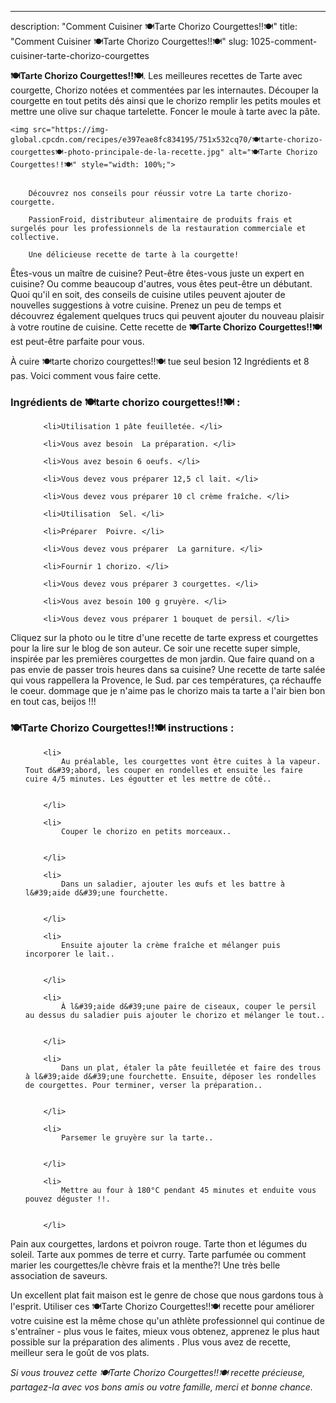 ---
description: "Comment Cuisiner 🍽️Tarte Chorizo Courgettes!!🍽️"
title: "Comment Cuisiner 🍽️Tarte Chorizo Courgettes!!🍽️"
slug: 1025-comment-cuisiner-tarte-chorizo-courgettes

<p>
	<strong>🍽️Tarte Chorizo Courgettes!!🍽️</strong>. 
	Les meilleures recettes de Tarte avec courgette, Chorizo notées et commentées par les internautes. Découper la courgette en tout petits dés ainsi que le chorizo remplir les petits moules et mettre une olive sur chaque tartelette. Foncer le moule à tarte avec la pâte.
</p>
<p>
	
	<img src="https://img-global.cpcdn.com/recipes/e397eae8fc834195/751x532cq70/🍽️tarte-chorizo-courgettes🍽️-photo-principale-de-la-recette.jpg" alt="🍽️Tarte Chorizo Courgettes!!🍽️" style="width: 100%;">
	
	
		Découvrez nos conseils pour réussir votre La tarte chorizo-courgette.
	
		PassionFroid, distributeur alimentaire de produits frais et surgelés pour les professionnels de la restauration commerciale et collective.
	
		Une délicieuse recette de tarte à la courgette!
	
</p>

Êtes-vous un maître de cuisine? Peut-être êtes-vous juste un expert en cuisine? Ou comme beaucoup d'autres, vous êtes peut-être un débutant. Quoi qu'il en soit, des conseils de cuisine utiles peuvent ajouter de nouvelles suggestions à votre cuisine. Prenez un peu de temps et découvrez également quelques trucs qui peuvent ajouter du nouveau plaisir à votre routine de cuisine. Cette recette de <strong> 🍽️Tarte Chorizo Courgettes!!🍽️ </strong> est peut-être parfaite pour vous.

<!--inarticleads1-->

À cuire 🍽️tarte chorizo courgettes!!🍽️ tue seul besion 12 Ingrédients et 8 pas. Voici comment vous faire cette.

<h3>Ingrédients de 🍽️tarte chorizo courgettes!!🍽️ :</h3>

<ol>
	
		<li>Utilisation 1 pâte feuilletée. </li>
	
		<li>Vous avez besoin  La préparation. </li>
	
		<li>Vous avez besoin 6 oeufs. </li>
	
		<li>Vous devez vous préparer 12,5 cl lait. </li>
	
		<li>Vous devez vous préparer 10 cl crème fraîche. </li>
	
		<li>Utilisation  Sel. </li>
	
		<li>Préparer  Poivre. </li>
	
		<li>Vous devez vous préparer  La garniture. </li>
	
		<li>Fournir 1 chorizo. </li>
	
		<li>Vous devez vous préparer 3 courgettes. </li>
	
		<li>Vous avez besoin 100 g gruyère. </li>
	
		<li>Vous devez vous préparer 1 bouquet de persil. </li>
	
</ol>

Cliquez sur la photo ou le titre d&#39;une recette de tarte express et courgettes pour la lire sur le blog de son auteur. Ce soir une recette super simple, inspirée par les premières courgettes de mon jardin. Que faire quand on a pas envie de passer trois heures dans sa cuisine? Une recette de tarte salée qui vous rappellera la Provence, le Sud. par ces températures, ça réchauffe le coeur. dommage que je n&#39;aime pas le chorizo mais ta tarte a l&#39;air bien bon en tout cas, beijos !!! 

<!--inarticleads2-->

<h3>🍽️Tarte Chorizo Courgettes!!🍽️ instructions :</h3>

<ol>
	
		<li>
			Au préalable, les courgettes vont être cuites à la vapeur. Tout d&#39;abord, les couper en rondelles et ensuite les faire cuire 4/5 minutes. Les égoutter et les mettre de côté..
			
			
		</li>
	
		<li>
			Couper le chorizo en petits morceaux..
			
			
		</li>
	
		<li>
			Dans un saladier, ajouter les œufs et les battre à l&#39;aide d&#39;une fourchette.
			
			
		</li>
	
		<li>
			Ensuite ajouter la crème fraîche et mélanger puis incorporer le lait..
			
			
		</li>
	
		<li>
			À l&#39;aide d&#39;une paire de ciseaux, couper le persil au dessus du saladier puis ajouter le chorizo et mélanger le tout..
			
			
		</li>
	
		<li>
			Dans un plat, étaler la pâte feuilletée et faire des trous à l&#39;aide d&#39;une fourchette. Ensuite, déposer les rondelles de courgettes. Pour terminer, verser la préparation..
			
			
		</li>
	
		<li>
			Parsemer le gruyère sur la tarte..
			
			
		</li>
	
		<li>
			Mettre au four à 180°C pendant 45 minutes et enduite vous pouvez déguster !!.
			
			
		</li>
	
</ol>

Pain aux courgettes, lardons et poivron rouge. Tarte thon et légumes du soleil. Tarte aux pommes de terre et curry. Tarte parfumée ou comment marier les courgettes/le chèvre frais et la menthe?! Une très belle association de saveurs. 

<!--inarticleads1-->

<p>
Un excellent plat fait maison est le genre de chose que nous gardons tous à l'esprit. Utiliser ces 🍽️Tarte Chorizo Courgettes!!🍽️ recette pour améliorer votre cuisine est la même chose qu'un athlète professionnel qui continue de s'entraîner - plus vous le faites, mieux vous obtenez, apprenez le plus haut possible sur la préparation des aliments . Plus vous avez de recette, meilleur sera le goût de vos plats.
</p>

<p>
<i>Si vous trouvez cette 🍽️Tarte Chorizo Courgettes!!🍽️ recette précieuse, partagez-la avec vos bons amis ou votre famille, merci et bonne chance.</i>
</p>
